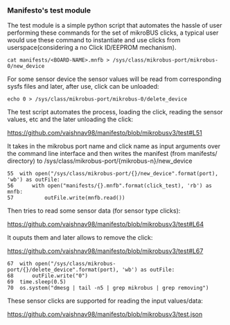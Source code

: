 ### Manifesto's test module

The test module is a simple python script that automates the hassle of user performing these
commands for the set of mikroBUS clicks, a typical user would use these command to instantiate
and use clicks from userspace(considering a no Click ID/EEPROM mechanism).

	cat manifests/<BOARD-NAME>.mnfb > /sys/class/mikrobus-port/mikrobus-0/new_device

For some sensor device the sensor values will be read from corresponding sysfs files and later,
after use, click can be unloaded:

	echo 0 > /sys/class/mikrobus-port/mikrobus-0/delete_device

The test script automates the process, loading the click, reading the sensor values, etc and
the later unloading the click:

https://github.com/vaishnav98/manifesto/blob/mikrobusv3/test#L51

It takes in the mikrobus port name and click name as input arguments over the command line
interface and then writes the manifest (from manifests/ directory) to /sys/class/mikrobus-port/{mikrobus-n}/new_device

	55	with open("/sys/class/mikrobus-port/{}/new_device".format(port), 'wb') as outFile:
	56		with open("manifests/{}.mnfb".format(click_test), 'rb') as mnfb:
	57			outFile.write(mnfb.read())

Then tries to read some sensor data (for sensor type clicks):

https://github.com/vaishnav98/manifesto/blob/mikrobusv3/test#L64

It ouputs them and later allows to remove the click:

https://github.com/vaishnav98/manifesto/blob/mikrobusv3/test#L67

	67	with open("/sys/class/mikrobus-port/{}/delete_device".format(port), 'wb') as outFile:
	68		outFile.write("0")
	69	time.sleep(0.5)
	70	os.system("dmesg | tail -n5 | grep mikrobus | grep removing")

These sensor clicks are supported for reading the input values/data:

https://github.com/vaishnav98/manifesto/blob/mikrobusv3/test.json
